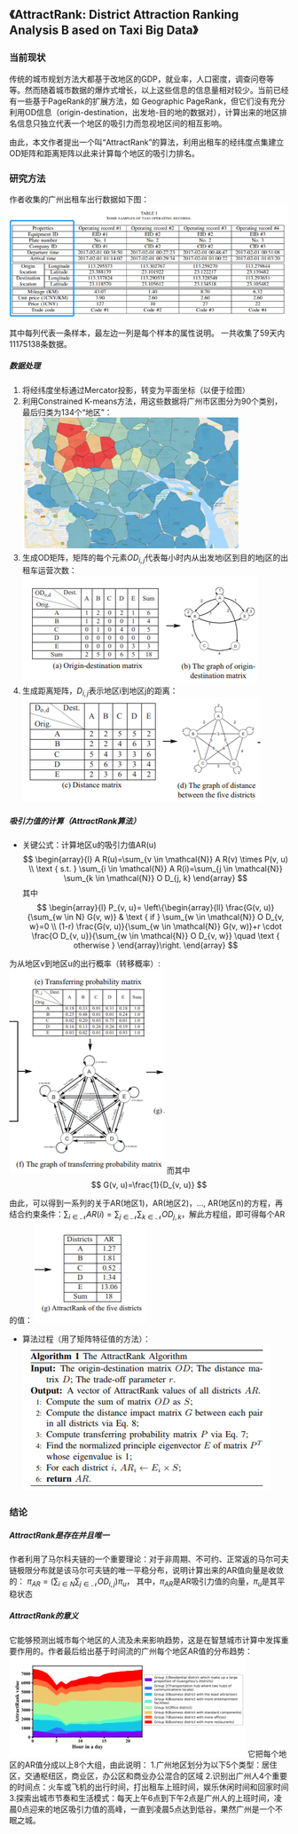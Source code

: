## 《AttractRank: District Attraction Ranking Analysis B ased on Taxi Big Data》

### 当前现状
传统的城市规划方法大都基于改地区的GDP，就业率，人口密度，调查问卷等等。然而随着城市数据的爆炸式增长，以上这些信息的信息量相对较少。当前已经有一些基于PageRank的扩展方法，如 Geographic PageRank，但它们没有充分利用OD信息（origin-destination，出发地-目的地的数据对），计算出来的地区排名信息只独立代表一个地区的吸引力而忽视地区间的相互影响。

由此，本文作者提出一个叫“AttractRank”的算法，利用出租车的经纬度点集建立OD矩阵和距离矩阵以此来计算每个地区的吸引力排名。

### 研究方法

作者收集的广州出租车出行数据如下图：
![](./images/微信图片_20211024215417.png)

其中每列代表一条样本，最左边一列是每个样本的属性说明。
一共收集了59天内11175138条数据。

##### 数据处理
1. 将经纬度坐标通过Mercator投影，转变为平面坐标（以便于绘图）
2. 利用Constrained K-means方法，用这些数据将广州市区图分为90个类别，最后归类为134个“地区”：
![](./images/微信图片_20211024220140.png)
3. 生成OD矩阵，矩阵的每个元素$O D_{i,j}$代表每小时内从出发地i区到目的地j区的出租车运营次数：
![](./images/微信图片_20211024220556.png)
4. 生成距离矩阵，$D_{i,j}$表示地区i到地区j的距离：
![](./images/微信图片_20211024220559.png)

##### 吸引力值的计算（AttractRank算法）
* 关键公式：计算地区u的吸引力值AR(u)
$$
\begin{array}{l}
A R(u)=\sum_{v \in \mathcal{N}} A R(v) \times P(v, u) \\
\text { s.t. } \sum_{i \in \mathcal{N}} A R(i)=\sum_{j \in \mathcal{N}} \sum_{k \in \mathcal{N}} O D_{j, k}
\end{array}
$$
其中
$$
\begin{array}{l}
P_{v, u}= \left\{\begin{array}{ll}
\frac{G(v, u)}{\sum_{w \in N} G(v, w)} & \text { if } \sum_{w \in \mathcal{N}} O D_{v, w}=0 \\
(1-r) \frac{G(v, u)}{\sum_{w \in \mathcal{N}} G(v, w)}+r \cdot \frac{O D_{v, u}}{\sum_{w \in \mathcal{N}} O D_{v, w}} \quad \text { otherwise }
\end{array}\right.
\end{array}
$$

为从地区v到地区u的出行概率（转移概率）:
![](./images/微信图片_20211024223127.png)
而其中
$$
G(v, u)=\frac{1}{D_{v, u}}
$$

由此，可以得到一系列的关于AR(地区1)，AR(地区2)，..., AR(地区n)的方程，再结合约束条件：$\sum_{i \in \mathcal{N}} A R(i)=\sum_{j \in \mathcal{N}} \sum_{k \in \mathcal{N}} O D_{j, k}$，解此方程组，即可得每个AR的值：
![](./images/微信图片_20211024223130.png)

* 算法过程（用了矩阵特征值的方法）：
![](./images/微信图片_20211024223718.png)


### 结论
##### AttractRank是存在并且唯一
作者利用了马尔科夫链的一个重要理论：对于非周期、不可约、正常返的马尔可夫链极限分布就是该马尔可夫链的唯一平稳分布，说明计算出来的AR值向量是收敛的：
$\pi_{A R}=\left(\sum_{i \in N} \sum_{j \in \mathcal{N}} O D_{i, j}\right) \pi_{u}$，
其中，$\pi_{A R}$是AR吸引力值的向量，$\pi_{u}$是其平稳状态


##### AttractRank的意义
它能够预测出城市每个地区的人流及未来影响趋势，这是在智慧城市计算中发挥重要作用的。作者最后给出基于时间流的广州每个地区AR值的分布趋势：
![](./images/微信图片_20211024224928.png)
它把每个地区的AR值分成以上8个大组，由此说明：
1.广州地区划分为以下5个类型：居住区，交通枢纽区，商业区，办公区和商业办公混合的区域
2.识别出广州人4个重要的时间点：火车或飞机的出行时间，打出租车上班时间，娱乐休闲时间和回家时间
3.探索出城市节奏和生活模式：每天上午6点到下午2点是广州人的上班时间，凌晨0点迎来的地区吸引力值的高峰，一直到凌晨5点达到低谷，果然广州是一个不眠之城。